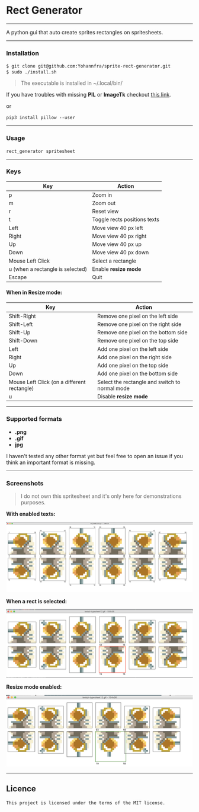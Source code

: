 # Rect Generator

---

A python gui that auto create sprites rectangles on spritesheets.

---

### Installation

```
$ git clone git@github.com:Yohannfra/sprite-rect-generator.git
$ sudo ./install.sh
```

> The executable is installed in ~/.local/bin/

If you have troubles with missing **PIL** or **ImageTk** checkout [this link](https://stackoverflow.com/questions/44835909/cannot-import-name-imagetk-python-3-5).

or

```
pip3 install pillow --user
```

---

### Usage

```
rect_generator spritesheet
```

---

### Keys

| Key                              | Action                       |
| -------------------------------- | ---------------------------- |
| p                                | Zoom in                      |
| m                                | Zoom out                     |
| r                                | Reset view                   |
| t                                | Toggle rects positions texts |
| Left                             | Move view 40 px left         |
| Right                            | Move view 40 px right        |
| Up                               | Move view 40 px up           |
| Down                             | Move view 40 px down         |
| Mouse Left Click                 | Select a rectangle           |
| u (when a rectangle is selected) | Enable **resize mode**       |
| Escape                           | Quit                         |

#### When in Resize mode:

| Key                                         | Action                                         |
| ------------------------------------------- | ---------------------------------------------- |
| Shift-Right                                 | Remove one pixel on the left side              |
| Shift-Left                                  | Remove one pixel on the right side             |
| Shift-Up                                    | Remove one pixel on the bottom side            |
| Shift-Down                                  | Remove one pixel on the top side               |
| Left                                        | Add one pixel on the left side                 |
| Right                                       | Add one pixel on the right side                |
| Up                                          | Add one pixel on the top side                  |
| Down                                        | Add one pixel on the bottom side               |
| Mouse Left Click (on a different rectangle) | Select the rectangle and switch to normal mode |
| u                                           | Disable **resize mode**                        |

---

### Supported formats

- **.png**
- **.gif**
- **jpg**

I haven't tested any other format yet but feel free to open an issue if you think an important format is missing.

---

### Screenshots

> I do not own this spritesheet and it's only here for demonstrations purposes.

**With enabled texts:**

![screenshot](.github/rect_generator_screenshot.png)

**When a rect is selected:**

![screenshot](.github/when_a_rect_is_selected.png)

**Resize mode enabled:**

![screenshot](.github/when_in_resize_mode.png)

---

## Licence
    This project is licensed under the terms of the MIT license.
